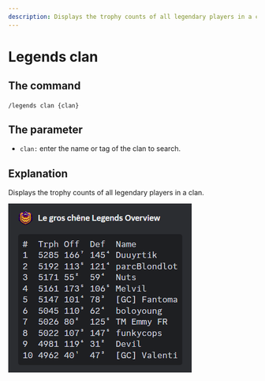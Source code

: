 ```yaml
---
description: Displays the trophy counts of all legendary players in a clan.
---
```


# Legends clan

## The command

`/legends clan {clan}`

## The parameter

* `clan:` enter the name or tag of the clan to search.

## Explanation

Displays the trophy counts of all legendary players in a clan.

![](<../../.gitbook/assets/image (67).png>)
